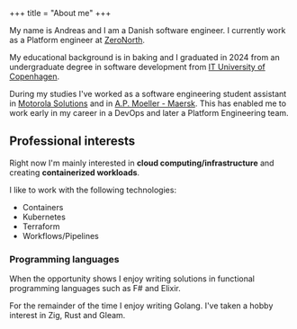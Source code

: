 +++
title = "About me"
+++


My name is Andreas and I am a Danish software engineer. I currently work as a Platform engineer at [ZeroNorth](https://zeronorth.com/).

My educational background is in baking and I graduated in 2024 from an undergraduate degree in software development from [IT University of Copenhagen](https://en.itu.dk/). 

During my studies I've worked as a software engineering student assistant in [Motorola Solutions](https://www.motorolasolutions.com/en_us.html) and in [A.P. Moeller - Maersk](https://www.maersk.com/). This has enabled me to work early in my career in a DevOps and later a Platform Engineering team.

## Professional interests

Right now I'm mainly interested in **cloud computing/infrastructure** and creating **containerized workloads**.

I like to work with the following technologies:

- Containers
- Kubernetes
- Terraform
- Workflows/Pipelines

### Programming languages

When the opportunity shows I enjoy writing solutions in functional programming languages such as F# and Elixir.

For the remainder of the time I enjoy writing Golang. I've taken a hobby interest in Zig, Rust and Gleam.




